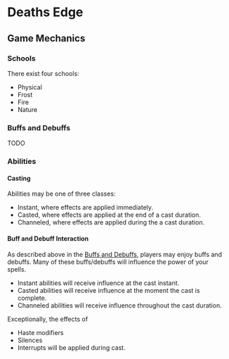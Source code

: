 # Deaths Edge

## Game Mechanics

### Schools

There exist four schools:

- Physical
- Frost
- Fire
- Nature

### Buffs and Debuffs

TODO

### Abilities

#### Casting

Abilities may be one of three classes:

- Instant, where effects are applied immediately.
- Casted, where effects are applied at the end of a cast duration.
- Channeled, where effects are applied during the a cast duration.

#### Buff and Debuff Interaction

As described above in the [Buffs and Debuffs](#buffs-and-debuffs), players may enjoy buffs and debuffs. Many of these buffs/debuffs will influence the power of your spells.

- Instant abilities will receive influence at the cast instant.
- Casted abilities will receive influence at the moment the cast is complete.
- Channeled abilities will receive influence throughout the cast duration.

Exceptionally, the effects of
- Haste modifiers
- Silences
- Interrupts
will be applied during cast.
